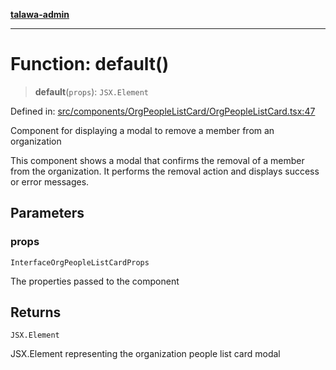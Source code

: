[**talawa-admin**](../../../../README.md)

***

# Function: default()

> **default**(`props`): `JSX.Element`

Defined in: [src/components/OrgPeopleListCard/OrgPeopleListCard.tsx:47](https://github.com/MayankJha014/talawa-admin/blob/0dd35cc200a4ed7562fa81ab87ec9b2a6facd18b/src/components/OrgPeopleListCard/OrgPeopleListCard.tsx#L47)

Component for displaying a modal to remove a member from an organization

This component shows a modal that confirms the removal of a member from the organization.
It performs the removal action and displays success or error messages.

## Parameters

### props

`InterfaceOrgPeopleListCardProps`

The properties passed to the component

## Returns

`JSX.Element`

JSX.Element representing the organization people list card modal
